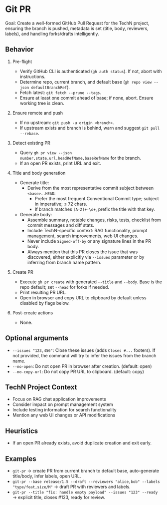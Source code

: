 # Git PR

Goal: Create a well-formed GitHub Pull Request for the TechN project, ensuring the branch is pushed, metadata is set (title, body, reviewers, labels), and handling forks/drafts intelligently.

## Behavior
1) Pre-flight
   - Verify GitHub CLI is authenticated (`gh auth status`). If not, abort with instructions.
   - Determine repo, current branch, and default base (`gh repo view --json defaultBranchRef`).
   - Fetch latest: `git fetch --prune --tags`.
   - Ensure at least one commit ahead of base; if none, abort. Ensure working tree is clean.

2) Ensure remote and push
   - If no upstream: `git push -u origin <branch>`.
   - If upstream exists and branch is behind, warn and suggest `git pull --rebase`.

3) Detect existing PR
   - Query `gh pr view --json number,state,url,headRefName,baseRefName` for the branch.
   - If an open PR exists, print URL and exit.

4) Title and body generation
   - Generate title:
     - Derive from the most representative commit subject between `<base>..HEAD`:
       - Prefer the most frequent Conventional Commit type; subject in imperative; ≤ 72 chars.
       - If branch matches `[A-Z]+-\d+`, prefix the title with that key.
   - Generate body:
     - Assemble summary, notable changes, risks, tests, checklist from commit messages and diff stats.
     - Include TechN-specific context: RAG functionality, prompt management, search improvements, web UI changes.
     - Never include `Signed-off-by` or any signature lines in the PR body.
     - Always mention that this PR closes the issue that was discovered, either explicitly via `--issues` parameter or by inferring from branch name pattern.

5) Create PR
   - Execute `gh pr create` with generated `--title` and `--body`. Base is the repo default; set `--head` for forks if needed.
   - Print resulting PR URL.
   - Open in browser and copy URL to clipboard by default unless disabled by flags below.

6) Post-create actions
   - None.

## Optional arguments
- `--issues "123,456"`: Close these issues (adds `Closes #...` footers). If not provided, the command will try to infer the issues from the branch name.
- `--no-open`: Do not open PR in browser after creation. (default: open)
- `--no-copy-url`: Do not copy PR URL to clipboard. (default: copy)

## TechN Project Context
- Focus on RAG chat application improvements
- Consider impact on prompt management system
- Include testing information for search functionality
- Mention any web UI changes or API modifications

## Heuristics
- If an open PR already exists, avoid duplicate creation and exit early.

## Examples
- `git-pr` → create PR from current branch to default base, auto-generate title/body, infer labels, open URL.
- `git-pr --base release/1.5 --draft --reviewers "alice,bob" --labels "type/feat,size/M"` → draft PR with reviewers and labels.
- `git-pr --title "fix: handle empty payload" --issues "123" --ready` → explicit title, closes #123, ready for review.
